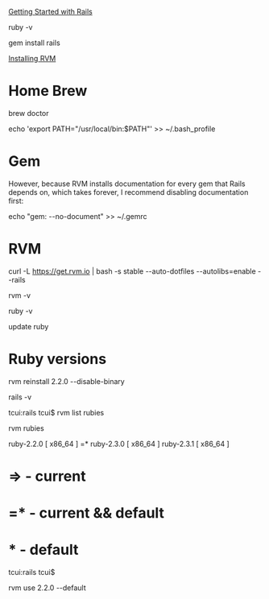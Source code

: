 [Getting Started with Rails](http://guides.rubyonrails.org/getting_started.html)

ruby -v

gem install rails


[Installing RVM](https://www.moncefbelyamani.com/how-to-install-xcode-homebrew-git-rvm-ruby-on-mac/)

# Home Brew
brew doctor

echo 'export PATH="/usr/local/bin:$PATH"' >> ~/.bash_profile

# Gem

However, because RVM installs documentation for every gem that Rails depends on, which takes forever, I recommend disabling documentation first:

echo "gem: --no-document" >> ~/.gemrc

# RVM

curl -L https://get.rvm.io | bash -s stable --auto-dotfiles --autolibs=enable --rails

rvm -v

ruby -v

update ruby

# Ruby versions

rvm reinstall 2.2.0 --disable-binary

rails -v

tcui:rails tcui$ rvm list rubies

rvm rubies

   ruby-2.2.0 [ x86_64 ]
=* ruby-2.3.0 [ x86_64 ]
   ruby-2.3.1 [ x86_64 ]

# => - current
# =* - current && default
#  * - default

tcui:rails tcui$ 

rvm use 2.2.0 --default

